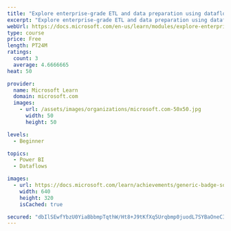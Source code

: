 ```yaml
---
title: "Explore enterprise-grade ETL and data preparation using dataflows"
excerpt: "Explore enterprise-grade ETL and data preparation using dataflows"
webUrl: https://docs.microsoft.com/en-us/learn/modules/explore-enterprise-grade-etl-data-preparation-using-dataflows/
type: course
price: Free
length: PT24M
ratings:
  count: 3
  average: 4.6666665
heat: 50

provider:
  name: Microsoft Learn
  domain: microsoft.com
  images:
    - url: /assets/images/organizations/microsoft.com-50x50.jpg
      width: 50
      height: 50

levels:
  - Beginner

topics:
  - Power BI
  - Dataflows

images:
  - url: https://docs.microsoft.com/learn/achievements/generic-badge-social.png
    width: 640
    height: 320
    isCached: true

secured: "dbIlSEwfYbzU0YiaBbbmpTqthW/Ht8+J9tKfXq5Urqbmp0juodL7SYBaOneCIe+ovtxgQzUwYZY/I4g4tK94Q1q59iX4A4QZjx5lhs9DDlCv6M9PxN5wXePytQOyjUdbmRMeOb02aObunszRc8lQ1g9UHPkL1gZqQI4d1pOmZgXBBBI3nu5Dfk08m/efQgmE2NyPMzE5LQuxT6toVh1nnc2mbU8Kq/uBwyTJySATVMVTOK1P2UiYdhwSZtbLH63CWC8DSua84Bvr9ucXgrR4azoGzzgtZyq36PNS2ttl3z1nYim8f/8T4rLxBEeJr+kHCQZMy2dwrZS/zYO34zdwHeruLHIngbBtID2W1Mc3STOs7ODXNASfJepIztRGljIPpZFbFwg/x6vW2p5IAjMrZsdcy1GBEnWvl2wc2reRmkI=;78qpZQvpV3zDX9P7dtxHFQ=="
---
```


